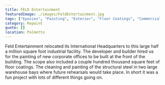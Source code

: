 ```yaml
---
title: FELD Entertainment
featuredImage: ./images/FeldEntertainment.jpg
tags: ["Epoxies", "Painting", "Exterior", "Floor Coatings", "Commercial Projects", "Interior", "Sealant Installation"]
category: Repaint
quote: []
location: Palmetto
---
```


Feld Entertainment relocated its International Headquarters to this large half a million square foot industrial facility.  The developer and builder hired us for the painting of new corporate offices to be built at the front of the building.  The scope also included a couple hundred thousand square feet of floor coatings.  The cleaning and painting of the structural steel in two large warehouse bays where future rehearsals would take place.  In short it was a fun project with lots of different things going on.

